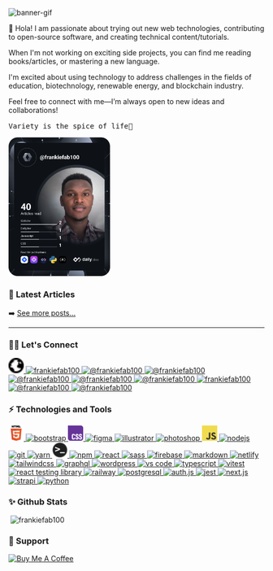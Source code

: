 ![banner-gif](https://github.com/user-attachments/assets/0bba2330-4c77-41dd-a1a3-4799093efb09)

👋 Hola! I am passionate about trying out new web technologies, contributing to open-source software, and creating technical content/tutorials. 

When I'm not working on exciting side projects, you can find me reading books/articles, or mastering a new language.

I'm excited about using technology to address challenges in the fields of education, biotechnology, renewable energy, and blockchain industry.

Feel free to connect with me—I’m always open to new ideas and collaborations!

<samp>Variety is the spice of life💯</samp>

<a href="https://app.daily.dev/frankiefab100">
<img src="https://github.com/frankiefab100/frankiefab100/blob/main/devcard.svg" width="200" alt="Franklin Ohaegbulam's Daily Dev Card"/>
</a>

### 📒 Latest Articles

<!-- BLOG-POST-LIST:START -->

<!-- BLOG-POST-LIST:END -->

➡️ [See more posts...](https://frankiefab.hashnode.dev)

---

<h3 align="left">🤝🏻 Let's Connect</h3>
<p align="left">
  <a href="https://www.frankiefab.com" target="_blank">
    <img src="https://raw.githubusercontent.com/iconic/open-iconic/master/svg/globe.svg" alt="frankiefab100 personal website" height="30" width="30" />
  </a>
  <a href="https://twitter.com/frankiefab100" target="_blank">
    <img src="https://cdn.jsdelivr.net/npm/simple-icons@3.0.1/icons/twitter.svg" alt="frankiefab100" height="30" width="30" />
  </a>
  <a href="https://linkedin.com/in/frankiefab100" target="_blank">
    <img src="https://cdn.jsdelivr.net/npm/simple-icons@3.0.1/icons/linkedin.svg" alt="@frankiefab100" height="30" width="30" />
  </a>
  <a href="https://dev.to/frankiefab100" target="_blank">
    <img src="https://cdn.jsdelivr.net/npm/simple-icons@3.0.1/icons/dev-dot-to.svg" alt="@frankiefab100" height="30" width="30" />
  </a>
  <a href="https://codepen.io/frankiefab100" target="_blank">
    <img src="https://cdn.jsdelivr.net/npm/simple-icons@3.0.1/icons/codepen.svg" alt="@frankiefab100" height="30" width="30" />
  </a>
  <a href="https://instagram.com/frankiefab100" target="_blank">
    <img src="https://cdn.jsdelivr.net/npm/simple-icons@3.0.1/icons/instagram.svg" alt="@frankiefab100" height="30" width="30" />
  </a>
  <a href="https://facebook.com/frankiefab100" target="_blank">
    <img src="https://cdn.jsdelivr.net/npm/simple-icons@3.0.1/icons/facebook.svg" alt="@frankiefab100" height="30" width="30" />
  </a>
  <a href="https://dribbble.com/frankiefab100" target="_blank">
    <img src="https://cdn.jsdelivr.net/npm/simple-icons@3.0.1/icons/dribbble.svg" alt="frankiefab100" height="30" width="30" />
  </a>
  <a href="https://www.behance.net/frankiefab100" target="_blank">
    <img src="https://cdn.jsdelivr.net/npm/simple-icons@3.0.1/icons/behance.svg" alt="@frankiefab100" height="30" width="30" />
  </a>
  <a href="https://medium.com/@frankiefab100" target="_blank">
    <img src="https://cdn.jsdelivr.net/npm/simple-icons@3.0.1/icons/medium.svg" alt="@frankiefab100" height="30" width="30" />
  </a>
</p>

<h3 align="left">⚡ Technologies and Tools</h3>
<p align="left">
  <a href="https://developer.mozilla.org/en-US/docs/Learn/Getting_started_with_the_web/HTML_basics" target="_blank">
    <img src="https://raw.githubusercontent.com/github/explore/80688e429a7d4ef2fca1e82350fe8e3517d3494d/topics/html/html.png" alt="html5" width="30" height="30"/>
  </a>
  <a href="https://getbootstrap.com" target="_blank">
    <img src="https://www.vectorlogo.zone/logos/getbootstrap/getbootstrap-icon.svg" alt="bootstrap" width="30" height="30"/>
  </a>
  <a href="https://developer.mozilla.org/en-US/docs/Web/CSS" target="_blank">
    <img src="https://raw.githubusercontent.com/github/explore/80688e429a7d4ef2fca1e82350fe8e3517d3494d/topics/css/css.png" alt="css3" width="30" height="30"/>
  </a>
  <a href="https://www.figma.com/" target="_blank">
    <img src="https://www.vectorlogo.zone/logos/figma/figma-icon.svg" alt="figma" width="30" height="30" />
  </a>
  <a href="https://www.adobe.com/in/products/illustrator.html" target="_blank">
    <img src="https://www.vectorlogo.zone/logos/adobe_illustrator/adobe_illustrator-icon.svg" alt="illustrator" width="30" height="30"/> 
  </a>
  <a href="https://www.photoshop.com/en" target="_blank">
    <img src="https://cdn.jsdelivr.net/gh/devicons/devicon/icons/photoshop/photoshop-plain.svg" alt="photoshop" width="30" height="30"/> 
  </a>
  <a href="https://developer.mozilla.org/en-US/docs/Web/JavaScript" target="_blank">
    <img src="https://raw.githubusercontent.com/github/explore/80688e429a7d4ef2fca1e82350fe8e3517d3494d/topics/javascript/javascript.png" alt="javascript" width="30" height="30"/> 
  </a>
  <a href="https://nodejs.org" target="_blank">
    <img src="https://www.vectorlogo.zone/logos/nodejs/nodejs-icon.svg" alt="nodejs" width="30" height="30"/> 
  </a>
  <a href="https://git-scm.com/" target="_blank">
    <img src="https://www.vectorlogo.zone/logos/git-scm/git-scm-icon.svg" alt="git" width="30" height="30"/>
  </a>
  <a href="https://www.yarnpkg.com" target="_blank">
    <img src="https://cdn.jsdelivr.net/gh/devicons/devicon/icons/yarn/yarn-original.svg" alt="yarn" width="30" height="30"/>
  </a>
  <a href="https://hyper.is" target="_blank">
    <img src="https://raw.githubusercontent.com/github/explore/80688e429a7d4ef2fca1e82350fe8e3517d3494d/topics/terminal/terminal.png" alt="terminal" width="30" height="30"/> 
  </a>  
  <a href="https://www.npmjs.com" target="_blank">
    <img src="https://cdn.jsdelivr.net/gh/devicons/devicon/icons/npm/npm-original-wordmark.svg" alt="npm" width="30" height="30"/> 
  </a>
  <a href="https://reactjs.org/" target="_blank">
    <img src="https://www.vectorlogo.zone/logos/reactjs/reactjs-icon.svg" alt="react" width="30" height="30"/> 
  </a>
  <a href="https://sass-lang.com" target="_blank">
    <img src="https://www.vectorlogo.zone/logos/sass-lang/sass-lang-icon.svg" alt="sass" width="30" height="30"/> 
  </a>
  <a href="https://firebase.google.com/" target="_blank">
    <img src="https://www.vectorlogo.zone/logos/firebase/firebase-icon.svg" alt="firebase" width="30" height="30"/>
  </a>
  <a href="https://www.markdownguide.org" target="_blank">
    <img src="https://upload.wikimedia.org/wikipedia/commons/thumb/4/48/Markdown-mark.svg/1200px-Markdown-mark.svg.png" alt="markdown" width="30" height="30"/>
  </a>
  <a href="https://www.netlify.com" target="_blank">
    <img src="https://www.vectorlogo.zone/logos/netlify/netlify-icon.svg" alt="netlify" width="30" height="30"/>
  </a>
  <a href="https://www.tailwindcss.com" target="_blank">
    <img src="https://raw.githubusercontent.com/withastro/docs/main/public/logos/tailwind.svg" alt="tailwindcss" width="30" height="30"/>
  </a>
  <a href="https://graphql.org" target="_blank">
    <img src="https://www.vectorlogo.zone/logos/graphql/graphql-icon.svg" alt="graphql" width="30" height="30"/>
  </a>
  <a href="https://wordpress.org" target="_blank">
    <img src="https://www.vectorlogo.zone/logos/wordpress/wordpress-icon.svg" alt="wordpress" width="30" height="30"/>
  </a>
  <a href="https://code.visualstudio.com" target="_blank">
    <img src="https://www.vectorlogo.zone/logos/visualstudio_code/visualstudio_code-icon.svg" alt="vs code" width="30" height="30"/>
  </a>
  <a href="https://www.typescriptlang.org/" target="_blank">
    <img src="https://upload.wikimedia.org/wikipedia/commons/4/4c/Typescript_logo_2020.svg" alt="typescript" width="30" height="30"/>
  </a>
  <a href="https://vitest.dev/" target="_blank">
    <img src="https://vitest.dev/logo.svg" alt="vitest" width="30" height="30"/>
  </a>
  <a href="https://testing-library.com/docs/react-testing-library/intro/" target="_blank">
    <img src="https://images.seeklogo.com/logo-png/43/1/testing-library-logo-png_seeklogo-434973.png" alt="react testing library" width="30" height="30"/>
  </a>
  <a href="https://railway.app/" target="_blank">
    <img src="https://github.com/simple-icons/simple-icons/blob/master/icons/railway.svg" alt="railway" width="30" height="30"/>
  </a>
  <a href="https://www.postgresql.org/" target="_blank">
    <img src="https://images.seeklogo.com/logo-png/31/1/postgresql-logo-png_seeklogo-313278.png" alt="postgresql" width="30" height="30"/>
  </a>
  <a href="https://authjs.dev/" target="_blank">
    <img src="https://camo.githubusercontent.com/f4758620c60f931a2b9bfe132176a2e6dee2cbbb80c713639d4a969ab6100b8e/68747470733a2f2f70726576696577732e6a756d7073686172652e636f6d2f7468756d622f38313562633031623739366464366631373333633935376335616631393439333334623665626631613431636237383263383138663362633833383430343965323531646361366532336330633437373638636137393739366539393036376132343934633961336461393961353036326534353030343134306264363334613037363935343432643631633366663961323139656531323435613230656533" alt="auth.js" width="30" height="30"/>
  </a>
  <a href="https://jestjs.io/" target="_blank">
    <img src="https://jestjs.io/img/jest.png" alt="jest" width="30" height="30"/>
  </a>
  <a href="https://nextjs.org/" target="_blank">
    <img src="https://images.seeklogo.com/logo-png/44/1/next-js-icon-logo-png_seeklogo-449825.png" alt="next.js" width="30" height="30"/>
  </a>
  <a href="https://strapi.io/" target="_blank">
    <img src="https://raw.githubusercontent.com/withastro/docs/main/public/logos/strapi.svg" alt="strapi" width="30" height="30" />
  </a>
  <a href="https://www.python.org/" target="_blank">
    <img src="https://s3.dualstack.us-east-2.amazonaws.com/pythondotorg-assets/media/community/logos/python-logo-only.png" alt="python" width="30" height="30" />
  </a>
</p>

<h3 align="left">✨ Github Stats</h3>
<p>&nbsp;<img src="https://github-readme-stats.vercel.app/api?username=frankiefab100&show_icons=true" alt="frankiefab100" /></p>

<h3 align="left">🌱 Support</h3>
<a href="https://www.buymeacoffee.com/frankiefab100" target="_blank">
  <img src="https://cdn.buymeacoffee.com/buttons/default-orange.png" alt="Buy Me A Coffee" height="41" width="174">
</a>
